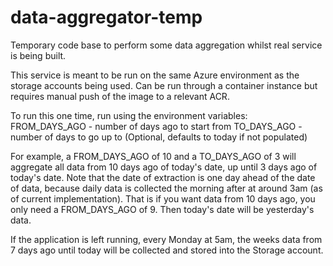 # data-aggregator-temp
Temporary code base to perform some data aggregation whilst real service is being built.

This service is meant to be run on the same Azure environment as the storage accounts being used.
Can be run through a container instance but requires manual push of the image to a relevant ACR.

To run this one time, run using the environment variables:
FROM_DAYS_AGO - number of days ago to start from
TO_DAYS_AGO - number of days to go up to (Optional, defaults to today if not populated)

For example, a FROM_DAYS_AGO of 10 and a TO_DAYS_AGO of 3 will aggregate all data from 10 days ago of today's date, up until 3 days ago of today's date.
Note that the date of extraction is one day ahead of the date of data, because daily data is collected the morning after at around 3am (as of current implementation).
That is if you want data from 10 days ago, you only need a FROM_DAYS_AGO of 9. Then today's date will be yesterday's data.

If the application is left running, every Monday at 5am, the weeks data from 7 days ago until today will be collected and stored into the Storage account.